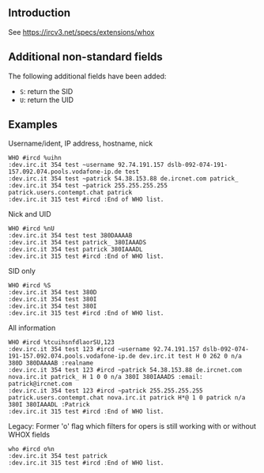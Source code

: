 ## Introduction
See https://ircv3.net/specs/extensions/whox

## Additional non-standard fields
The following additional fields have been added:
- `S`: return the SID
- `U`: return the UID

## Examples
Username/ident, IP address, hostname, nick

    WHO #ircd %uihn
    :dev.irc.it 354 test ~username 92.74.191.157 dslb-092-074-191-157.092.074.pools.vodafone-ip.de test
    :dev.irc.it 354 test ~patrick 54.38.153.88 de.ircnet.com patrick_
    :dev.irc.it 354 test ~patrick 255.255.255.255 patrick.users.contempt.chat patrick
    :dev.irc.it 315 test #ircd :End of WHO list.

Nick and UID

    WHO #ircd %nU
    :dev.irc.it 354 test test 380DAAAAB
    :dev.irc.it 354 test patrick_ 380IAAADS
    :dev.irc.it 354 test patrick 380IAAADL
    :dev.irc.it 315 test #ircd :End of WHO list.

SID only

    WHO #ircd %S
    :dev.irc.it 354 test 380D
    :dev.irc.it 354 test 380I
    :dev.irc.it 354 test 380I
    :dev.irc.it 315 test #ircd :End of WHO list.

All information

    WHO #ircd %tcuihsnfdlaorSU,123
    :dev.irc.it 354 test 123 #ircd ~username 92.74.191.157 dslb-092-074-191-157.092.074.pools.vodafone-ip.de dev.irc.it test H 0 262 0 n/a 380D 380DAAAAB :realname
    :dev.irc.it 354 test 123 #ircd ~patrick 54.38.153.88 de.ircnet.com nova.irc.it patrick_ H 1 0 0 n/a 380I 380IAAADS :email: patrick@ircnet.com
    :dev.irc.it 354 test 123 #ircd ~patrick 255.255.255.255 patrick.users.contempt.chat nova.irc.it patrick H*@ 1 0 patrick n/a 380I 380IAAADL :Patrick
    :dev.irc.it 315 test #ircd :End of WHO list.
    
Legacy: Former 'o' flag which filters for opers is still working with or without WHOX fields

    who #ircd o%n
    :dev.irc.it 354 test patrick
    :dev.irc.it 315 test #ircd :End of WHO list.

